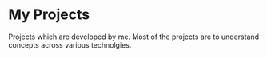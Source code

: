 # My Projects
Projects which are developed by me. Most of the projects are to understand concepts across various technolgies.

